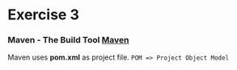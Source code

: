 # Exercise 3
### Maven - The Build Tool [Maven](https://maven.apache.org/)

Maven uses **pom.xml** as project file.   `POM => Project Object Model` 


 